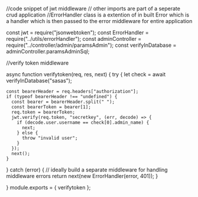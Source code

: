 //code snippet of jwt middleware
// other imports are part of a seperate crud application 
//ErrorHandler class is a extention of in built Error which is a handler which is then passed to the error middleware for entire application

const jwt = require("jsonwebtoken");
const ErrorHandler = require("../utils/errorHandler");
const adminController = require("../controller/admin/paramsAdmin");
const verifyInDatabase = adminController.paramsAdminSql;



//verify token middleware


async function verifytoken(req, res, next) {
  try {
    let check = await verifyInDatabase("sasas");
    
    const bearerHeader = req.headers["authorization"];
    if (typeof bearerHeader !== "undefined") {
      const bearer = bearerHeader.split(" ");
      const bearerToken = bearer[1];
      req.token = bearerToken;
      jwt.verify(req.token, "secretkey", (err, decode) => {
        if (decode.user.username == check[0].admin_name) {
          next;
        } else {
          throw "invalid user";
        }
      });
      next();
    }
  } catch (error) {
    // ideally build a separate middleware for handling middleware errors
    return next(new ErrorHandler(error, 401));
  }
  
  
}
module.exports = { verifytoken };

